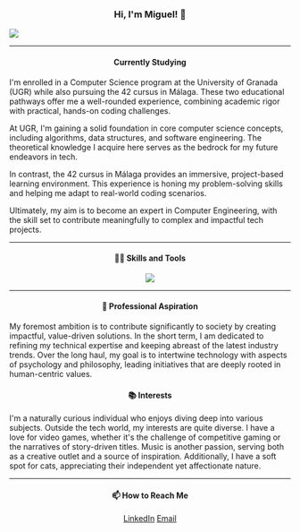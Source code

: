 

<div align="left">

<h3 align="center">Hi, I'm Miguel! 👋</h3> <a href="![Visitors](https://api.visitorbadge.io/api/visitors?path=https%3A%2F%2Fgithub.com%2FXdarksyderX%2FXdarksyderX&countColor=%23263759)">
<img src="https://api.visitorbadge.io/api/visitors?path=https%3A%2F%2Fgithub.com%2FXdarksyderX%2FXdarksyderX&countColor=%23263759" /></a>

---


<h4 align="center">Currently Studying</h4>

<div align="left">

I'm enrolled in a Computer Science program at the University of Granada (UGR) while also pursuing the 42 cursus in Málaga. These two educational pathways offer me a well-rounded experience, combining academic rigor with practical, hands-on coding challenges.

At UGR, I'm gaining a solid foundation in core computer science concepts, including algorithms, data structures, and software engineering. The theoretical knowledge I acquire here serves as the bedrock for my future endeavors in tech.

In contrast, the 42 cursus in Málaga provides an immersive, project-based learning environment. This experience is honing my problem-solving skills and helping me adapt to real-world coding scenarios.

Ultimately, my aim is to become an expert in Computer Engineering, with the skill set to contribute meaningfully to complex and impactful tech projects.

</div>

---

<h4 align="center">👨‍💻 Skills and Tools</h4>

<p align="center">
  <a href="https://skillicons.dev">
    <img src="https://skillicons.dev/icons?i=c,cpp,python,react,linux,git,vim,github,js,docker,firebase,html,css,vscode,gcp,bash&theme=dark&perline=8" />
  </a>
</p>

---


<h4 align="center" >🌟 Professional Aspiration</h4>

My foremost ambition is to contribute significantly to society by creating impactful, value-driven solutions. In the short term, I am dedicated to refining my technical expertise and keeping abreast of the latest industry trends. Over the long haul, my goal is to intertwine technology with aspects of psychology and philosophy, leading initiatives that are deeply rooted in human-centric values.



<h4 align="center">📚 Interests</h4>

I'm a naturally curious individual who enjoys diving deep into various subjects. Outside the tech world, my interests are quite diverse. I have a love for video games, whether it's the challenge of competitive gaming or the narratives of story-driven titles. Music is another passion, serving both as a creative outlet and a source of inspiration. Additionally, I have a soft spot for cats, appreciating their independent yet affectionate nature.

</div>

---

<h4 align="center">📫 How to Reach Me</h4>

<div align="center">

[LinkedIn](https://www.linkedin.com/in/miguelgr8/)
[Email](mailto:miguelgarciaroman8@gmail.com)

</div>

</div>
